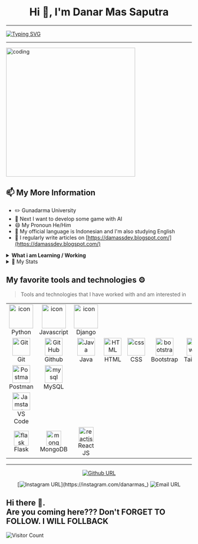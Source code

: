 <h1 align="center">Hi 👋, I'm Danar Mas Saputra</h1> 
<hr/>

[![Typing SVG](https://readme-typing-svg.demolab.com?font=Fira+Code&weight=500&size=30&duration=2000&pause=200&color=F79F4B&multiline=true&random=false&width=436&height=91&lines=Assalamualaikum+%F0%9F%99%8F;%22Keep+Moving+and+Learn%22)](https://git.io/typing-svg)

<hr/>
<img src="https://user-images.githubusercontent.com/69011963/137184767-79a13ec7-1bb3-4341-a6da-3a149c9c159a.gif" width="350"  alt="coding"  />

## 📫 My More Information

- ✏️ Gunadarma University
- 🤖 Next I want to develop some game with AI
- 😄 My Pronoun He/Him
- 💬 My official language is Indonesian and I'm also studying English
- 📝 I regularly write articles on [https://damassdev.blogspot.com/](https://damassdev.blogspot.com/)

 <details>
 <summary><strong>What i am Learning / Working</strong></summary>
    - 🌐 Web Developer ( MySQL, React JS, Etc) <br>
    - 📱 Mobile Developer (Java) <br>
    - ♾️ Arduino  <br>
    - 🚀 Game Developer (Unity)
</details>
<details>

<summary>📃 My Stats</summary>

![Top Langs](https://github-readme-stats.vercel.app/api/top-langs/?username=damassdev&layout=compact&theme=tokyonight&bg_color=0d1117&title_color=fb8c00&text_color=ffffff&langs_count=10&border_color=0d1117)

<p style="display:flex;">

 <img src="https://github-readme-stats.vercel.app/api?username=damassdev&show_icons=true&theme=tokyonight&bg_color=0d1117&title_color=fb8c00&text_color=ffffff&langs_count=10&border_color=0d1117" width="49%">

 <img src="https://github-readme-streak-stats.herokuapp.com/?user=damassdev&theme=dark&bg_color=0d1117" width="49%">

 </p>

![](https://activity-graph.herokuapp.com/graph?username=damassdev&theme=gotham)

</details>

## My favorite tools and technologies ⚙️

> Tools and technologies that I have worked with and am interested in

<table align="center">

  <tr>
    <td align="center" width="96">
      <a href="#macropower-tech">
        <img src="https://techstack-generator.vercel.app/python-icon.svg" alt="icon" width="65" height="65" />
      </a>
      <br>Python
    </td>
    <td align="center" width="96">
        <img src="https://techstack-generator.vercel.app/js-icon.svg" alt="icon" width="65" height="65" />
      <br>Javascript
    </td>
    <td align="center" width="96">
        <img src="https://techstack-generator.vercel.app/django-icon.svg" alt="icon" width="65" height="65" />
      <br>Django
    </td>
</tr>

<tr>
    <td align="center" width="96">
      <a href="#git" >
        <img src="https://upload.wikimedia.org/wikipedia/commons/thumb/3/3f/Git_icon.svg/1200px-Git_icon.svg.png" width="48" height="48" alt="Git" />
      </a>
      <br>Git
    </td>
    <td align="center" width="96">
        <img src="https://user-images.githubusercontent.com/25181517/192108374-8da61ba1-99ec-41d7-80b8-fb2f7c0a4948.png" width="48" height="48" alt="GitHub" />
      <br>Github
    </td>
    <td align="center"  width="96">
        <img src="https://techstack-generator.vercel.app/java-icon.svg" width="48" height="48" alt="Java" />
      <br>Java
    </td>
    <td align="center"  width="96">
        <img src="https://skillicons.dev/icons?i=html" width="48" height="48" alt="HTML" />
      <br>HTML
    </td>
    <td align="center" width="96">
        <img src="https://skillicons.dev/icons?i=css" width="48" height="48" alt="css" />
      <br>CSS
    </td>
    <td align="center"  width="96">
        <img src="https://skillicons.dev/icons?i=bootstrap" width="48" height="48" alt="bootstrap" />
      <br>Bootstrap
    </td>
    <td align="center" width="96">
        <img src="https://skillicons.dev/icons?i=tailwind" width="48" height="48" alt="tailwind" />
      <br>Tailwind
    </td>
</tr>
<tr>
        <td align="center" width="96">
        <img src="https://user-images.githubusercontent.com/25181517/192109061-e138ca71-337c-4019-8d42-4792fdaa7128.png" width="48" height="48" alt="Postman" />
      <br>Postman
    <td align="center" width="96">
        <img src="https://skillicons.dev/icons?i=mysql" width="48" height="48" alt="mysql" />
      <br>MySQL
    </td>
 </tr>
<tr>
      <td align="center"  width="96">
      <a href="#vscode">
        <img src="https://upload.wikimedia.org/wikipedia/commons/9/9a/Visual_Studio_Code_1.35_icon.svg" width="48" height="48" alt="Jamstack" />
      </a>
      <br>VS Code
  </tr>

 <tr>
   <td align="center"  width="96">
     <a href="#flask" target="_blank"> <img src="https://skillicons.dev/icons?i=flask" alt="flask" width="40" height="40"/> </a>
      <br>Flask
    </td>
  <td align="center"  width="96">
     <a href="#mongodb" target="_blank"> <img src="https://skillicons.dev/icons?i=mongodb" alt="mongodb" width="40" height="40"/> </a>
      <br>MongoDB
    </td>
    <td align="center"  width="96">
     <a href="#reactjs" target="_blank"> <img src="https://skillicons.dev/icons?i=react" alt="reactjs" width="40" height="40"/> </a>
      <br>React JS
    </td>
 </tr>

</table>

<hr/>
<div align="center">
 
 [![Github URL](https://img.shields.io/twitter/url?color=24292e&label=damassdev&logo=github&style=flat-square&url=https://github.com/damassdev)](https://github.com/damassdev)
<!--[![Linkedin URL](https://img.shields.io/twitter/url?color=0072b1&label=Muhammad+Raqwan+Kauthar&logo=linkedin&style=flat-square&url=https://www.linkedin.com/in/muhammad-raqwan-kauthar-5427b221a/)](https://error-5427b221a/) -->
[![Instagram URL](https://img.shields.io/twitter/url?color=e4405f&label=danarmas_&logo=instagram&style=flat-square&url=https://instagram.com/danarmas_)](https://instagram.com/danarmas_)
![Email URL](https://img.shields.io/twitter/url?color=ea4335&label=damassdev@gmail.com&logo=gmail&style=flat-square&url=https%3A%2F%2Fgmail.com)


</div>

## Hi there 👋. <br />Are you coming here??? Don't FORGET TO FOLLOW. I WILL FOLLBACK
![Visitor Count](https://profile-counter.glitch.me/damassdev/count.svg)
